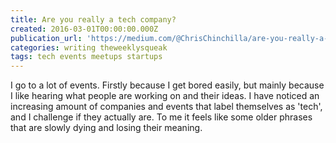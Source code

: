 ```yaml
---
title: Are you really a tech company?
created: 2016-03-01T00:00:00.000Z
publication_url: 'https://medium.com/@ChrisChinchilla/are-you-really-a-tech-company-63e7b4ed54d4#.x547tw4zr'
categories: writing theweeklysqueak
tags: tech events meetups startups
---
```


I go to a lot of events. Firstly because I get bored easily, but mainly because I like hearing what people are working on and their ideas. I have noticed an increasing amount of companies and events that label themselves as 'tech', and I challenge if they actually are. To me it feels like some older phrases that are slowly dying and losing their meaning.
